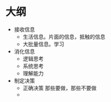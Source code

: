 # 大纲

- 接收信息
  - 生活信息。片面的信息，抵触的信息
  - 大批量信息。学习
- 消化信息
  - 逻辑思考
  - 系统思考
  - 理解能力
- 制定决策
  - 正确决策 那些要做，那些不要做
  - 